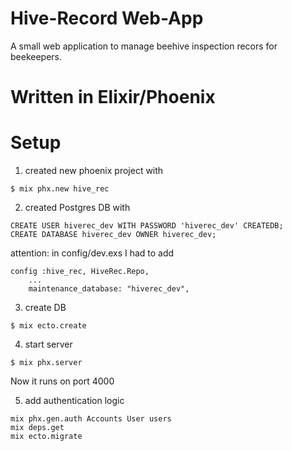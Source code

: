 # Hive-Record Web-App

A small web application to manage beehive inspection recors for beekeepers.

# Written in Elixir/Phoenix

# Setup

1. created new phoenix project with
```
$ mix phx.new hive_rec
```

2. created Postgres DB with
```
CREATE USER hiverec_dev WITH PASSWORD 'hiverec_dev' CREATEDB;
CREATE DATABASE hiverec_dev OWNER hiverec_dev;
```

attention: in config/dev.exs I had to add
```
config :hive_rec, HiveRec.Repo,
    ...
    maintenance_database: "hiverec_dev",
```

3. create DB
```
$ mix ecto.create
```

4. start server
```
$ mix phx.server
```

Now it runs on port 4000

5. add authentication logic
```
mix phx.gen.auth Accounts User users
mix deps.get
mix ecto.migrate
```
